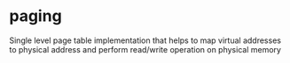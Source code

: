 # paging
Single level page table implementation that helps to map virtual addresses to physical address and perform read/write operation on physical memory
